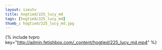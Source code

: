 ```yaml
--- 
layout: sieutv
title: hogtied/225_lucy_md
tags: [hogtied/225_lucy_md]
thumb_: hogtied/225_lucy_md.jpg
---
```

{% include tvpro key="http://admin.fetishbox.com/_content/hogtied/225_lucy_md.mp4" %} 
